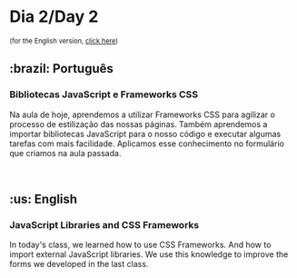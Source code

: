 # Dia 2/Day 2

<small>(for the English version, <a href="#en">click here</a>)</small>

<h2>:brazil: Português</h2>
<h3>Bibliotecas JavaScript e Frameworks CSS</h3>
<p>Na aula de hoje, aprendemos a utilizar Frameworks CSS para agilizar o processo de estilização das nossas páginas. Também aprendemos a importar bibliotecas JavaScript para o nosso código e executar algumas tarefas com mais facilidade. Aplicamos esse conhecimento no formulário que criamos na aula passada.</p>
<br>

<h2 id="en">:us: English</h2>
<h3>JavaScript Libraries and CSS Frameworks</h3>
<p>In today's class, we learned how to use CSS Frameworks. And how to import external JavaScript libraries. We use this knowledge to improve the forms we developed in the last class.</p>
